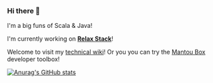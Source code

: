 ### Hi there 👋

I'm a big funs of Scala & Java!

I'm currently working on **[Relax Stack](https://github.com/infilow)**!

Welcome to visit my [technical wiki](https://infilos.com)! Or you you can try the [Mantou Box](https://mantoubox.fun) developer toolbox!

[![Anurag's GitHub stats](https://github-readme-stats.vercel.app/api?username=infilos)](https://github.com/anuraghazra/github-readme-stats)

<!--
**infilos/infilos** is a ✨ _special_ ✨ repository because its `README.md` (this file) appears on your GitHub profile.

Here are some ideas to get you started:

- 🔭 I’m currently working on ...
- 🌱 I’m currently learning ...
- 👯 I’m looking to collaborate on ...
- 🤔 I’m looking for help with ...
- 💬 Ask me about ...
- 📫 How to reach me: ...
- 😄 Pronouns: ...
- ⚡ Fun fact: ...
-->
